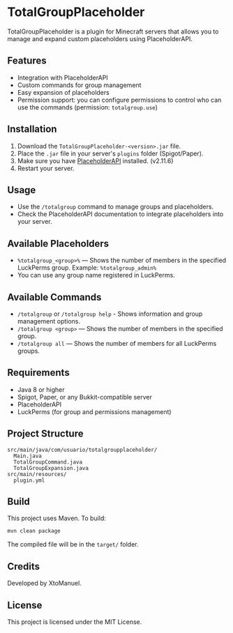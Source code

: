 # TotalGroupPlaceholder

TotalGroupPlaceholder is a plugin for Minecraft servers that allows you to manage and expand custom placeholders using PlaceholderAPI.

## Features

- Integration with PlaceholderAPI
- Custom commands for group management
- Easy expansion of placeholders
- Permission support: you can configure permissions to control who can use the commands (permission: `totalgroup.use`)

## Installation

1. Download the `TotalGroupPlaceholder-<version>.jar` file.
2. Place the `.jar` file in your server's `plugins` folder (Spigot/Paper).
3. Make sure you have [PlaceholderAPI](https://www.spigotmc.org/resources/placeholderapi.6245/) installed. (v2.11.6)
4. Restart your server.

## Usage

- Use the `/totalgroup` command to manage groups and placeholders.
- Check the PlaceholderAPI documentation to integrate placeholders into your server.

## Available Placeholders

- `%totalgroup_<group>%` — Shows the number of members in the specified LuckPerms group. Example: `%totalgroup_admin%`
- You can use any group name registered in LuckPerms.

## Available Commands

- `/totalgroup` or `/totalgroup help` - Shows information and group management options.
- `/totalgroup <group>` — Shows the number of members in the specified group.
- `/totalgroup all` — Shows the number of members for all LuckPerms groups.

## Requirements

- Java 8 or higher
- Spigot, Paper, or any Bukkit-compatible server
- PlaceholderAPI
- LuckPerms (for group and permissions management)

## Project Structure

```text
src/main/java/com/usuario/totalgroupplaceholder/
  Main.java
  TotalGroupCommand.java
  TotalGroupExpansion.java
src/main/resources/
  plugin.yml
```

## Build

This project uses Maven. To build:

```powershell
mvn clean package
```

The compiled file will be in the `target/` folder.

## Credits

Developed by XtoManuel.

## License

This project is licensed under the MIT License.
